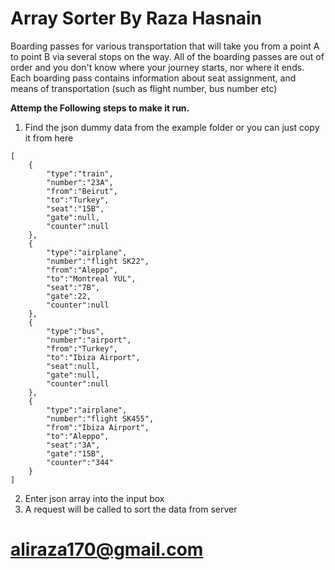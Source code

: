 # Array Sorter By Raza Hasnain

Boarding passes for various transportation that will take
you from a point A to point B via several stops on the way. All of the boarding
passes are out of order and you don't know where your journey starts, nor where it
ends. Each boarding pass contains information about seat assignment, and means
of transportation (such as flight number, bus number etc)


**Attemp the Following steps to make it run.** 


1. Find the json dummy data from the example folder or you can just copy it from here
```
[
	{
		"type":"train",
		"number":"23A",
		"from":"Beirut",
		"to":"Turkey",
		"seat":"15B",
		"gate":null,
		"counter":null
	},
	{
		"type":"airplane",
		"number":"flight SK22",
		"from":"Aleppo",
		"to":"Montreal YUL",
		"seat":"7B",
		"gate":22,
		"counter":null
	},
	{
		"type":"bus",
		"number":"airport",
		"from":"Turkey",
		"to":"Ibiza Airport",
		"seat":null,
		"gate":null,
		"counter":null
	},
	{
		"type":"airplane",
		"number":"flight SK455",
		"from":"Ibiza Airport",
		"to":"Aleppo",
		"seat":"3A",
		"gate":"15B",
		"counter":"344"
	}
]
```
2. Enter json array into the input box
3. A request will be called to sort the data from server


# aliraza170@gmail.com
